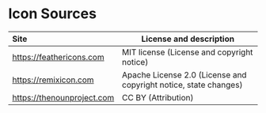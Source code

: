# Icon Sources

| Site                       | License and description                                      |
| :------------------------- | ------------------------------------------------------------ |
| https://feathericons.com   | MIT license (License and copyright notice)                   |
| https://remixicon.com      | Apache License 2.0 (License and copyright notice, state changes) |
| https://thenounproject.com | CC BY (Attribution)                                          |

